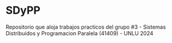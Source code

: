 # SDyPP
Repositorio que aloja trabajos practicos del grupo #3 - Sistemas Distribuidos y Programacion Paralela (41409) - UNLU 2024
